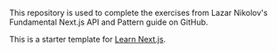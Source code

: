This repository is used to complete the exercises from Lazar Nikolov's Fundamental Next.js API and Pattern guide on GitHub.

This is a starter template for [Learn Next.js](https://nextjs.org/learn).

